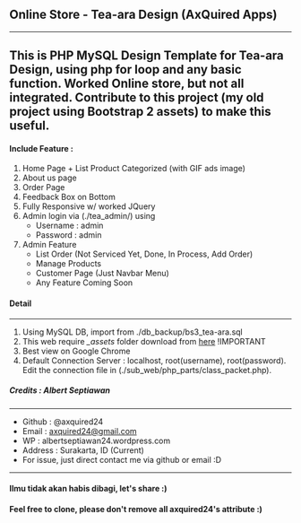 ## Online Store - Tea-ara Design (AxQuired Apps)
-------------
This is PHP MySQL Design Template for Tea-ara Design, using php for loop and any basic function. Worked Online store, but not all integrated. Contribute to this project (my old project using Bootstrap 2 assets) to make this useful.
-------------
#### Include Feature :
1. Home Page + List Product Categorized (with GIF ads image)
2. About us page
3. Order Page
4. Feedback Box on Bottom
5. Fully Responsive w/ worked JQuery
6. Admin login via (./tea_admin/) using
	* Username : admin
	* Password : admin
7. Admin Feature
	* List Order (Not Serviced Yet, Done, In Process, Add Order)
	* Manage Products
	* Customer Page (Just Navbar Menu)
	* Any Feature Coming Soon

#### Detail
------
1. Using MySQL DB, import from ./db_backup/bs3_tea-ara.sql
2. This web require *_assets* folder download from [here](https://github.com/axquired24/_assets/) !IMPORTANT
3. Best view on Google Chrome
4. Default Connection Server : localhost, root(username), root(password). Edit the connection file in (./sub_web/php_parts/class_packet.php).

##### Credits : Albert Septiawan
---------
* Github 	: @axquired24
* Email 	: axquired24@gmail.com
* WP 		: albertseptiawan24.wordpress.com
* Address 	: Surakarta, ID (Current)
* For issue, just direct contact me via github or email :D
-------- 
#### Ilmu tidak akan habis dibagi, let's share :)
#### Feel free to clone, please don't remove all axquired24's attribute :)